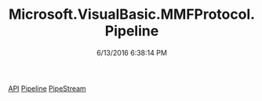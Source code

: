﻿---
title: Microsoft.VisualBasic.MMFProtocol.Pipeline
date: 6/13/2016 6:38:14 PM
---

[API](T-Microsoft.VisualBasic.MMFProtocol.Pipeline.API.html)
[Pipeline](T-Microsoft.VisualBasic.MMFProtocol.Pipeline.Pipeline.html)
[PipeStream](T-Microsoft.VisualBasic.MMFProtocol.Pipeline.PipeStream.html)

